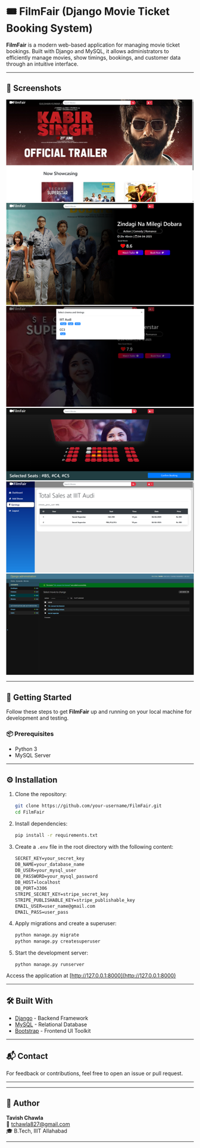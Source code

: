 # 🎟️ FilmFair (Django Movie Ticket Booking System)

**FilmFair** is a modern web-based application for managing movie ticket bookings. Built with Django and MySQL, it allows administrators to efficiently manage movies, show timings, bookings, and customer data through an intuitive interface.

---

## 📸 Screenshots

![Screenshot](screenshots/1.png)
![Screenshot](screenshots/2.png)
![Screenshot](screenshots/3.png)
![Screenshot](screenshots/4.png)
![Screenshot](screenshots/5.png)
![Screenshot](screenshots/6.png)

---

## 🚀 Getting Started

Follow these steps to get **FilmFair** up and running on your local machine for development and testing.

### 📦 Prerequisites

- Python 3
- MySQL Server

---

## ⚙️ Installation

1. Clone the repository:

   ```bash
   git clone https://github.com/your-username/FilmFair.git
   cd FilmFair
   ```

2. Install dependencies:

   ```bash
   pip install -r requirements.txt
   ```

3. Create a `.env` file in the root directory with the following content:

   ```env
   SECRET_KEY=your_secret_key
   DB_NAME=your_database_name
   DB_USER=your_mysql_user
   DB_PASSWORD=your_mysql_password
   DB_HOST=localhost
   DB_PORT=3306
   STRIPE_SECRET_KEY=stripe_secret_key
   STRIPE_PUBLISHABLE_KEY=stripe_publishable_key
   EMAIL_USER=user_name@gmail.com
   EMAIL_PASS=user_pass
   ```

4. Apply migrations and create a superuser:

   ```bash
   python manage.py migrate
   python manage.py createsuperuser
   ```

5. Start the development server:
   ```bash
   python manage.py runserver
   ```

Access the application at [http://127.0.0.1:8000](http://127.0.0.1:8000)

---

## 🛠️ Built With

- [Django](https://www.djangoproject.com/) - Backend Framework
- [MySQL](https://www.mysql.com/) - Relational Database
- [Bootstrap](https://getbootstrap.com/) - Frontend UI Toolkit

---

## 📬 Contact

For feedback or contributions, feel free to open an issue or pull request.

---

---

## 👤 Author

**Tavish Chawla**  
📧 [tchawla827@gmail.com](mailto:tchawla827@gmail.com)  
🎓 B.Tech, IIIT Allahabad

---
